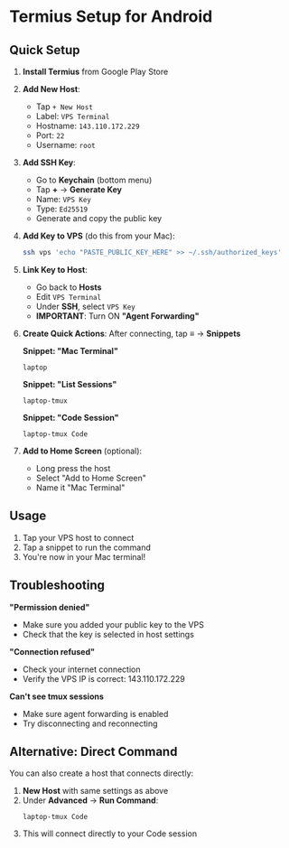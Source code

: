 # Termius Setup for Android

## Quick Setup

1. **Install Termius** from Google Play Store

2. **Add New Host**:
   - Tap `+ New Host`
   - Label: `VPS Terminal`
   - Hostname: `143.110.172.229`
   - Port: `22`
   - Username: `root`

3. **Add SSH Key**:
   - Go to **Keychain** (bottom menu)
   - Tap **+** → **Generate Key**
   - Name: `VPS Key`
   - Type: `Ed25519`
   - Generate and copy the public key

4. **Add Key to VPS** (do this from your Mac):
   ```bash
   ssh vps 'echo "PASTE_PUBLIC_KEY_HERE" >> ~/.ssh/authorized_keys'
   ```

5. **Link Key to Host**:
   - Go back to **Hosts**
   - Edit `VPS Terminal`
   - Under **SSH**, select `VPS Key`
   - **IMPORTANT**: Turn ON **"Agent Forwarding"**

6. **Create Quick Actions**:
   After connecting, tap **≡** → **Snippets**

   **Snippet: "Mac Terminal"**
   ```
   laptop
   ```

   **Snippet: "List Sessions"**
   ```
   laptop-tmux
   ```

   **Snippet: "Code Session"**
   ```
   laptop-tmux Code
   ```

7. **Add to Home Screen** (optional):
   - Long press the host
   - Select "Add to Home Screen"
   - Name it "Mac Terminal"

## Usage

1. Tap your VPS host to connect
2. Tap a snippet to run the command
3. You're now in your Mac terminal!

## Troubleshooting

**"Permission denied"**
- Make sure you added your public key to the VPS
- Check that the key is selected in host settings

**"Connection refused"**
- Check your internet connection
- Verify the VPS IP is correct: 143.110.172.229

**Can't see tmux sessions**
- Make sure agent forwarding is enabled
- Try disconnecting and reconnecting

## Alternative: Direct Command

You can also create a host that connects directly:

1. **New Host** with same settings as above
2. Under **Advanced** → **Run Command**:
   ```
   laptop-tmux Code
   ```
3. This will connect directly to your Code session